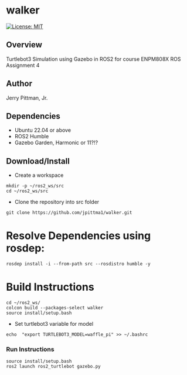 # walker

[![License: MIT](https://img.shields.io/badge/License-MIT-green.svg)](https://opensource.org/licenses/MIT)

## Overview
Turtlebot3 Simulation using Gazebo in ROS2 for course ENPM808X ROS Assignment 4

## Author
Jerry Pittman, Jr.

## Dependencies
- Ubuntu 22.04 or above
- ROS2 Humble
- Gazebo Garden, Harmonic or 11?!?
<!-- - ros_gz_example_bringup -->

## Download/Install
- Create a workspace
```
mkdir -p ~/ros2_ws/src
cd ~/ros2_ws/src
```
- Clone the repository into src folder
```
git clone https://github.com/jpittma1/walker.git
```
# Resolve Dependencies using rosdep:
```
rosdep install -i --from-path src --rosdistro humble -y
```

# Build Instructions
```
cd ~/ros2_ws/
colcon build --packages-select walker
source install/setup.bash
```

- Set turtlebot3 variable for model

```
echo  "export TURTLEBOT3_MODEL=waffle_pi" >> ~/.bashrc
```

### Run Instructions

```
source install/setup.bash
ros2 launch ros2_turtlebot gazebo.py
```